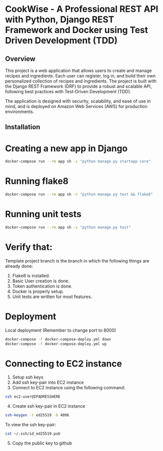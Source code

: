 # CookWise - A Professional REST API with Python, Django REST Framework and Docker using Test Driven Development (TDD)


## Overview
This project is a web application that allows users to create and manage recipes and ingredients. Each user can register, log in, and build their own personalized collection of recipes and ingredients. The project is built with the Django REST Framework (DRF) to provide a robust and scalable API, following best practices with Test-Driven Development (TDD).

The application is designed with security, scalability, and ease of use in mind, and is deployed on Amazon Web Services (AWS) for production environments.

 
## Installation
 
# Creating a new app in Django

```bash
docker-compose run --rm app sh -c "python manage.py startapp core"
```

# Running flake8

```bash
docker-compose run --rm app sh -c "python manage.py test && flake8"
```

# Running unit tests

```bash
docker-compose run --rm app sh -c "python manage.py test"
```
# Verify that:
Template project branch is the branch in which the following things are already done:

1. Flake8 is installed.
2. Basic User creation is done.
3. Token authentication is done.
4. Docker is properly setup.
5. Unit tests are written for most features.
   
# Deployment

Local deployment (Remember to change port to 8000)

```bash
docker-compose -f docker-compose-deploy.yml down
docker-compose -f docker-compose-deploy.yml up
```

# Connecting to EC2 instance

1. Setup ssh keys
2. Add ssh key-pair into EC2 instance
3. Connect to EC2 instance using the following command:

```bash
ssh ec2-user@IPADRESSHERE
```

4. Create ssh key-pair in EC2 instance

```bash
ssh-keygen -t ed25519 -b 4096
```

To view the ssh key-pair:

```bash
cat ~/.ssh/id_ed25519.pub
```

5. Copy the public key to github
